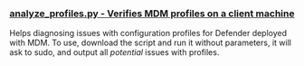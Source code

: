 ### [analyze_profiles.py - Verifies MDM profiles on a client machine](analyze_profiles.py)

Helps diagnosing issues with configuration profiles for Defender deployed with MDM. 
To use, download the script and run it without parameters, it will ask to sudo, and output all *potential* issues with profiles.
